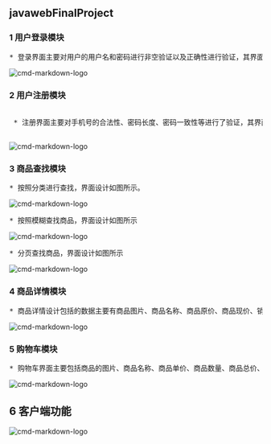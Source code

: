 ## javawebFinalProject
### 1 用户登录模块
<pre>
* 登录界面主要对用户的用户名和密码进行非空验证以及正确性进行验证，其界面如图所示。
</pre>
![cmd-markdown-logo](https://github.com/maloneDing/javawebFinalProject/raw/master/images/01.jpg)

### 2 用户注册模块
<pre>  
 * 注册界面主要对手机号的合法性、密码长度、密码一致性等进行了验证，其界面设计如图所示。
 </pre>
![cmd-markdown-logo](https://github.com/maloneDing/javawebFinalProject/raw/master/images/02.jpg)

### 3 商品查找模块
<pre>
* 按照分类进行查找，界面设计如图所示。
</pre>
![cmd-markdown-logo](https://github.com/maloneDing/javawebFinalProject/raw/master/images/03.jpg)
<pre>
* 按照模糊查找商品，界面设计如图所示
</pre>
![cmd-markdown-logo](https://github.com/maloneDing/javawebFinalProject/raw/master/images/04.jpg)
<pre>
* 分页查找商品，界面设计如图所示
</pre>
![cmd-markdown-logo](https://github.com/maloneDing/javawebFinalProject/raw/master/images/05.jpg)

### 4 商品详情模块
<pre>
* 商品详情设计包括的数据主要有商品图片、商品名称、商品原价、商品现价、销量、类别等，设计思路是关键根据商品的id值查找到这个商品，然后将这个商品放入到栈中，最后在页面上显示出商品的属性。其界面设计如图所示。
</pre>
![cmd-markdown-logo](https://github.com/maloneDing/javawebFinalProject/raw/master/images/06.jpg)

### 5 购物车模块
<pre>
* 购物车界面主要包括商品的图片、商品名称、商品单价、商品数量、商品总价、商品操作，其界面设计如图所示。
</pre>
![cmd-markdown-logo](https://github.com/maloneDing/javawebFinalProject/raw/master/images/07.jpg)

## 6 客户端功能
![cmd-markdown-logo](https://github.com/maloneDing/javawebFinalProject/raw/master/08.jpg)
